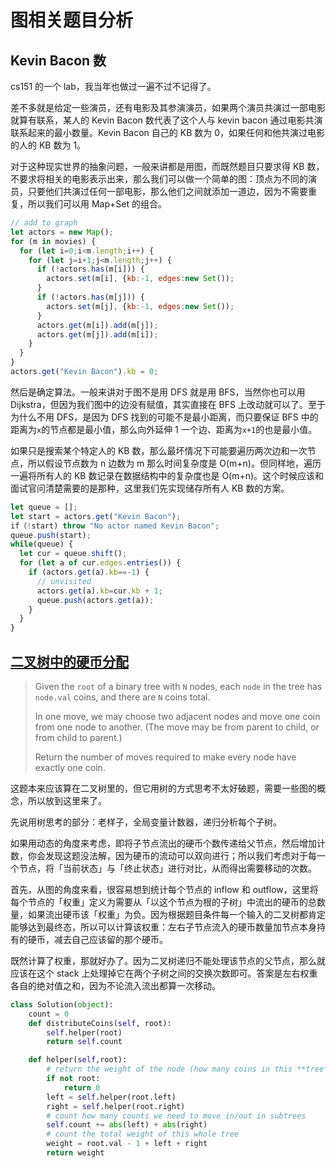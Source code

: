 # 图相关题目分析

## Kevin Bacon 数

cs151 的一个 lab，我当年也做过一遍不过不记得了。

差不多就是给定一些演员，还有电影及其参演演员，如果两个演员共演过一部电影就算有联系，某人的 Kevin Bacon 数代表了这个人与 kevin bacon 通过电影共演联系起来的最小数量。Kevin Bacon 自己的 KB 数为 0，如果任何和他共演过电影的人的 KB 数为 1。

对于这种现实世界的抽象问题，一般来讲都是用图，而既然题目只要求得 KB 数，不要求将相关的电影表示出来，那么我们可以做一个简单的图：顶点为不同的演员，只要他们共演过任何一部电影，那么他们之间就添加一道边，因为不需要重复，所以我们可以用 Map+Set 的组合。

```javascript
// add to graph
let actors = new Map();
for (m in movies) {
  for (let i=0;i<m.length;i++) {
    for (let j=i+1;j<m.length;j++) {
      if (!actors.has(m[i])) {
        actors.set(m[i], {kb:-1, edges:new Set());
      }
      if (!actors.has(m[j])) {
        actors.set(m[j], {kb:-1, edges:new Set());
      }
      actors.get(m[i]).add(m[j]);
      actors.get(m[j]).add(m[i]);
    }
  }
}
actors.get("Kevin Bacon").kb = 0;
```

然后是确定算法。一般来讲对于图不是用 DFS 就是用 BFS，当然你也可以用 Dijkstra，但因为我们图中的边没有赋值，其实直接在 BFS 上改动就可以了。至于为什么不用 DFS，是因为 DFS 找到的可能不是最小距离，而只要保证 BFS 中的距离为`x`的节点都是最小值，那么向外延伸 1 一个边、距离为`x+1`的也是最小值。

如果只是搜索某个特定人的 KB 数，那么最坏情况下可能要遍历两次边和一次节点，所以假设节点数为 n 边数为 m 那么时间复杂度是 O(m+n)。但同样地，遍历一遍将所有人的 KB 数记录在数据结构中的复杂度也是 O(m+n)。这个时候应该和面试官问清楚需要的是那种，这里我们先实现储存所有人 KB 数的方案。

```javascript
let queue = [];
let start = actors.get("Kevin Bacon");
if（!start) throw "No actor named Kevin Bacon";
queue.push(start);
while(queue) {
  let cur = queue.shift();
  for (let a of cur.edges.entries()) {
    if (actors.get(a).kb==-1) {
      // unvisited
      actors.get(a).kb=cur.kb + 1;
      queue.push(actors.get(a));
    }
  }
}
```

## [二叉树中的硬币分配](https://leetcode.com/problems/distribute-coins-in-binary-tree/)

> Given the `root` of a binary tree with `N` nodes, each `node` in the tree has `node.val` coins, and there are `N` coins total.
>
> In one move, we may choose two adjacent nodes and move one coin from one node to another. (The move may be from parent to child, or from child to parent.)
>
> Return the number of moves required to make every node have exactly one coin.

这题本来应该算在二叉树里的，但它用树的方式思考不太好破题，需要一些图的概念，所以放到这里来了。

先说用树思考的部分：老样子，全局变量计数器，递归分析每个子树。

如果用动态的角度来考虑，即将子节点流出的硬币个数传递给父节点，然后增加计数，你会发现这题没法解，因为硬币的流动可以双向进行；所以我们考虑对于每一个节点，将「当前状态」与「终止状态」进行对比，从而得出需要移动的次数。

首先，从图的角度来看，很容易想到统计每个节点的 inflow 和 outflow，这里将每个节点的「权重」定义为需要从「以这个节点为根的子树」中流出的硬币的总数量，如果流出硬币该「权重」为负。因为根据题目条件每一个输入的二叉树都肯定能够达到最终态，所以可以计算该权重：左右子节点流入的硬币数量加节点本身持有的硬币，减去自己应该留的那个硬币。

既然计算了权重，那就好办了。因为二叉树递归不能处理该节点的父节点，那么就应该在这个 stack 上处理掉它在两个子树之间的交换次数即可。答案是左右权重各自的绝对值之和，因为不论流入流出都算一次移动。

```python
class Solution(object):
    count = 0
    def distributeCoins(self, root):
        self.helper(root)
        return self.count

    def helper(self,root):
        # return the weight of the node (how many coins in this **tree**)
        if not root:
            return 0
        left = self.helper(root.left)
        right = self.helper(root.right)
        # count how many counts we need to move in/out in subtrees
        self.count += abs(left) + abs(right)
        # count the total weight of this whole tree
        weight = root.val - 1 + left + right
        return weight
```
